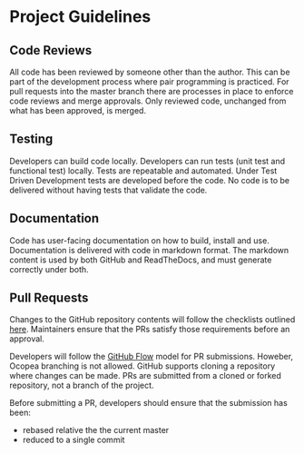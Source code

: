 # Project Guidelines

## Code Reviews
All code has been reviewed by someone other than the author.
This can be part of the development process where pair programming is
practiced.  For pull requests into the master branch there are processes in
place to enforce code reviews and merge approvals.  Only reviewed code,
unchanged from what has been approved, is merged.

## Testing
Developers can build code locally.  Developers can run tests (unit test and
functional test) locally.  Tests are repeatable and automated.  Under Test
Driven Development tests are developed before the code.  No code is to be
delivered without having tests that validate the code.

## Documentation

Code has user-facing documentation on how to build, install and use.
Documentation is delivered with code in markdown format.  The markdown content
is used by both GitHub and ReadTheDocs, and must generate correctly under both.

## Pull Requests

Changes to the GitHub repository contents will follow the checklists outlined
[here](maintainers_corner.md#github).  Maintainers ensure that the PRs satisfy
those requirements before an approval.

Developers will follow the [GitHub
Flow](https://guides.github.com/introduction/flow/) model for PR submissions.
Howeber, Ocopea branching is not allowed.  GitHub supports cloning a repository
where changes can be made.  PRs are submitted from a cloned or forked
repository, not a branch of the project.  

Before submitting a PR, developers should ensure that the submission has been:

* rebased relative the the current master
* reduced to a single commit

